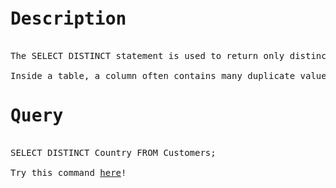 <pre>
<h1>Description</h1>
The SELECT DISTINCT statement is used to return only distinct (different) values.

Inside a table, a column often contains many duplicate values; and sometimes you only want to list the different (distinct) values.
<h1>Query</h1>
SELECT DISTINCT Country FROM Customers;

Try this command <a href="https://www.w3schools.com/sql/trysql.asp?filename=trysql_select_all">here</a>!
</pre>

